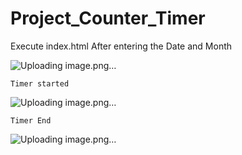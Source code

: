 # Project_Counter_Timer
Execute index.html
     After entering the Date and Month           
          

![Uploading image.png…]()
    
    Timer started

![Uploading image.png…]()
    
    Timer End

![Uploading image.png…]()




